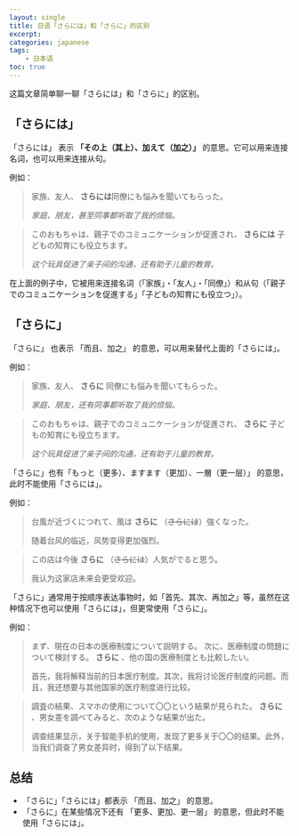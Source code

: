 ```yaml
---
layout: single
title: 日语「さらには」和「さらに」的区别
excerpt: 
categories: japanese
tags:
    - 日本语
toc: true
---
```


这篇文章简单聊一聊「さらには」和「さらに」的区别。

## 「さらには」

「さらには」 表示 **「その上<span class='more'>（其上）</span>、加えて<span class='more'>（加之）</span>」** 的意思。它可以用来连接名词，也可以用来连接从句。

例如：

> 家族、友人、 **さらには**同僚にも悩みを聞いてもらった。
>
> *家庭、朋友，甚至同事都听取了我的烦恼。*

> このおもちゃは、親子でのコミュニケーションが促進され、 **さらには** 子どもの知育にも役立ちます。
>
> *这个玩具促进了亲子间的沟通，还有助于儿童的教育。*

在上面的例子中，它被用来连接名词<span class='more'>（「家族」・「友人」・「同僚」）</span>和从句<span class='more'>（「親子でのコミュニケーションを促進する」「子どもの知育にも役立つ」）</span>。

## 「さらに」

「さらに」 也表示 「而且、加之」 的意思，可以用来替代上面的「さらには」。

例如：

> 家族、友人、 **さらに** 同僚にも悩みを聞いてもらった。
>
> *家庭、朋友，还有同事都听取了我的烦恼。*

> このおもちゃは、親子でのコミュニケーションが促進され、 **さらに** 子どもの知育にも役立ちます。
>
> *这个玩具促进了亲子间的沟通，还有助于儿童的教育。*

「さらに」也有「もっと<span class='more'>（更多）</span>、ますます<span class='more'>（更加）</span>、一層<span class='more'>（更一层）</span>」 的意思，此时不能使用「さらには」。

例如：

> 台風が近づくにつれて、風は **さらに** <span class='more'>（~~さらには~~）</span>強くなった。
> 
> 随着台风的临近，风势变得更加强烈。

> この店は今後 **さらに** <span class='more'>（~~さらには~~）</span>人気がでると思う。
>
> 我认为这家店未来会更受欢迎。

「さらに」通常用于按顺序表达事物时，如「首先、其次、再加之」等，虽然在这种情况下也可以使用「さらには」，但更常使用「さらに」。

例如：

> まず、現在の日本の医療制度について説明する。 次に、医療制度の問題について検討する。 **さらに** 、他の国の医療制度とも比較したい。
>
> 首先，我将解释当前的日本医疗制度。其次，我将讨论医疗制度的问题。而且，我还想要与其他国家的医疗制度进行比较。

> 調査の結果、スマホの使用について〇〇という結果が見られた。 **さらに** 、男女差を調べてみると、次のような結果が出た。
>
> 调查结果显示，关于智能手机的使用，发现了更多关于〇〇的结果。此外，当我们调查了男女差异时，得到了以下结果。

## 总结

- 「さらに」「さらには」都表示 「而且、加之」 的意思。
- 「さらに」在某些情况下还有 「更多、更加、更一层」 的意思，但此时不能使用「さらには」。
